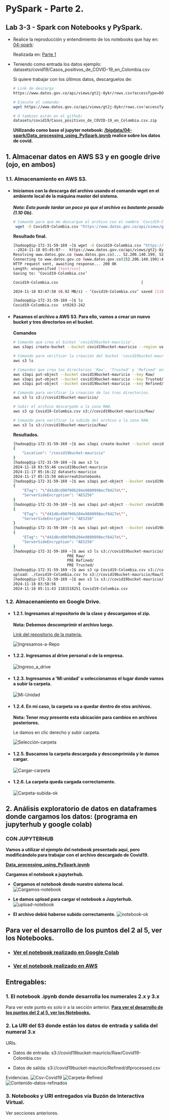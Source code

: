 # PySpark - Parte 2.

## Lab 3-3 - Spark con Notebooks y PySpark.

- Realice la reproducción y entendimiento de los notebooks que hay en: [04-spark](../../bigdata/04-spark/README.md): 

    Realizada en: [Parte 1](../part-1/guia-pyspark-parte-1.md)

- Teniendo como entrada los datos ejemplo: datasets/covid19/Casos_positivos_de_COVID-19_en_Colombia.csv

    Si quiere trabajar con los últimos datos, descarguelos de: 
    ```bash
    # Link de descarga
    https://www.datos.gov.co/api/views/gt2j-8ykr/rows.csv?accessType=DOWNLOAD

    # Ejecute el comando:
    wget https://www.datos.gov.co/api/views/gt2j-8ykr/rows.csv?accessType=DOWNLOAD

    # O tambien están en el github: 
    datasets/covid19/Casos_positivos_de_COVID-19_en_Colombia.csv.zip
    ```
    **Utilizando como base el jupyter notebook: [/bigdata/04-spark/Data_processing_using_PySpark.ipynb](../../bigdata/04-spark/Data_processing_using_PySpark.ipynb) realice sobre los datos de covid.**

## 1. Almacenar datos en AWS S3 y en google drive (ojo, en ambos)
### 1.1. Almacenamiento en AWS S3.
- #### Iniciamos con la descarga del archivo usando el comando wget en el ambiente local de la máquina master del sistema.
    ***Nota: Esto puede tardar un poco ya que el archivo es bastante pesado (1.10 Gb).***
    ```bash
    # Comando para que me descargue el archivo con el nombre 'Covid19-Colombia.csv'.
     wget -O Covid19-Colombia.csv "https://www.datos.gov.co/api/views/gt2j-8ykr/rows.csv?accessType=DOWNLOAD"
    ```
    **Resultado final.**
    ```bash
    [hadoop@ip-172-31-59-169 ~]$ wget -O Covid19-Colombia.csv "https://www.datos.gov.co/api/views/gt2j-8ykr/rows.csv?accessType=DOWNLOAD"
    --2024-11-18 03:45:07--  https://www.datos.gov.co/api/views/gt2j-8ykr/rows.csv?accessType=DOWNLOAD
    Resolving www.datos.gov.co (www.datos.gov.co)... 52.206.140.199, 52.206.140.205, 52.206.68.26
    Connecting to www.datos.gov.co (www.datos.gov.co)|52.206.140.199|:443... connected.
    HTTP request sent, awaiting response... 200 OK
    Length: unspecified [text/csv]
    Saving to: ‘Covid19-Colombia.csv’

    Covid19-Colombia.csv                                     [                                      <=>                                                                             ]   1.10G  7.10MB/s    in 2m 43s  

    2024-11-18 03:47:50 (6.92 MB/s) - ‘Covid19-Colombia.csv’ saved [1181518251]

    [hadoop@ip-172-31-59-169 ~]$ ls
    Covid19-Colombia.csv  st0263-242
    ```
- #### Pasamos el archivo a AWS S3. Para ello, vamos a crear un nuevo bucket y tres directorios en el bucket.
    **Comandos**
    ```bash
    # Comando que crea el bicket 'covid19bucket-mauricio'.
    aws s3api create-bucket --bucket covid19bucket-mauricio --region us-east-1

    # Comando pare verificar la creación del bucket 'covid19bucket-mauricio', mostrando todos los buckets actuales
    aws s3 ls

    # Comandos que crea los directorios 'Raw', 'Trusted' y 'Refined' en el bucket covid19bucket-mauricio.
    aws s3api put-object --bucket covid19bucket-mauricio --key Raw/
    aws s3api put-object --bucket covid19bucket-mauricio --key Trusted/
    aws s3api put-object --bucket covid19bucket-mauricio --key Refined/

    # Comando para verificar la creación de los tres directorios.
    aws s3 ls s3://covid19bucket-mauricio/

    # Subir el archivo descargado a la zona RAW.
    aws s3 cp Covid19-Colombia.csv s3://covid19bucket-mauricio/Raw/

    # Comando para verificar la subida del archivo a la zona RAW.
    aws s3 ls s3://covid19bucket-mauricio/Raw/
    ```

    **Resultados.**
    ```bash
    [hadoop@ip-172-31-59-169 ~]$ aws s3api create-bucket --bucket covid19bucket-mauricio --region us-east-1
    {
        "Location": "/covid19bucket-mauricio"
    }
    [hadoop@ip-172-31-59-169 ~]$ aws s3 ls
    2024-11-18 03:55:46 covid19bucket-mauricio
    2024-11-17 05:16:22 datasets-mauricio
    2024-11-17 05:15:50 mdcorreah2notebooks
    [hadoop@ip-172-31-59-169 ~]$ aws s3api put-object --bucket covid19bucket-mauricio --key Raw/
    {
        "ETag": "\"d41d8cd98f00b204e9800998ecf8427e\"",
        "ServerSideEncryption": "AES256"
    }
    [hadoop@ip-172-31-59-169 ~]$ aws s3api put-object --bucket covid19bucket-mauricio --key Trusted/
    {
        "ETag": "\"d41d8cd98f00b204e9800998ecf8427e\"",
        "ServerSideEncryption": "AES256"
    }
    [hadoop@ip-172-31-59-169 ~]$ aws s3api put-object --bucket covid19bucket-mauricio --key Refined/
    {
        "ETag": "\"d41d8cd98f00b204e9800998ecf8427e\"",
        "ServerSideEncryption": "AES256"
    }
    [hadoop@ip-172-31-59-169 ~]$ aws s3 ls s3://covid19bucket-mauricio/
                            PRE Raw/
                            PRE Refined/
                            PRE Trusted/
    [hadoop@ip-172-31-59-169 ~]$ aws s3 cp Covid19-Colombia.csv s3://covid19bucket-mauricio/Raw/
    upload: ./Covid19-Colombia.csv to s3://covid19bucket-mauricio/Raw/Covid19-Colombia.csv
    [hadoop@ip-172-31-59-169 ~]$ aws s3 ls s3://covid19bucket-mauricio/Raw/
    2024-11-18 03:58:56          0 
    2024-11-18 05:11:43 1181518251 Covid19-Colombia.csv
    ```

### 1.2. Almacenamiento en Google Drive.

- #### 1.2.1. Ingresamos al repositorio de la clase y descargamos el zip.

    **Nota: Debemos descomprimir el archivo luego.**

    [Link del repositorio de la materia.](https://github.com/st0263eafit/st0263-242/tree/main)

    ![Ingresamos-a-Repo](fotos-drive/1-drive.png)
- #### 1.2.2. Ingresamos al drive personal o de la empresa.

    ![Ingreso_a_drive](fotos-drive/2-drive.png)

- #### 1.2.3. Ingresamos a 'Mi unidad' u seleccionamos el lugar donde vamos a subir la carpeta.

    ![Mi-Unidad](fotos-drive/3-drive.png)

- #### 1.2.4. En mi caso, la carpeta va a quedar dentro de otos archivos.

    **Nota: Tener muy presente esta ubicación para cambios en archivos posteriores.**

    Le damos en clic derecho y subir carpeta.

    ![Selección-carpeta](fotos-drive/4-drive.png)

- #### 1.2.5. Buscamos la carpeta descargada y descomprimida y le damos cargar.

    ![Cargar-carpeta](fotos-drive/5-drive.png)

- #### 1.2.6. La carpeta queda cargada correctamente.

    ![Carpeta-subida-ok](fotos-drive/6-drive.png)

## 2. Análisis exploratorio de datos en dataframes donde cargamos los datos: (programa en jupyterhub y google colab)

### CON JUPYTERHUB
**Vamos a utilizar el ejemplo del notebook presentado aquí, pero modificándolo para trabajar con el archivo descargado de Covid19.**

**[Data_processing_using_PySpark.ipynb](notebooks-contenido/Data_processing_using_PySpark.ipynb)**

**Cargamos el notebook a jupyterhub.**

- **Cargamos el notebook desde nuestro sistema local.**
    ![Cargamos-notebook](fotos-cargar-notebook/1-subir-notebook.png)

- **Le damos upload para cargar el notebook a Jupyterhub.**
    ![upload-notebook](fotos-cargar-notebook/2-subir-notebook.png)

- **El archivo debió haberse subido correctamente.**
    ![notebook-ok](fotos-cargar-notebook/3-subir-notebook.png)

## Para ver el desarrollo de los puntos del 2 al 5, ver los Notebooks.

- ### [Ver el notebook realizado en Google Colab](notebooks-solucion/Data_processing_using_PySpark_google_colab_covid_for_lab.ipynb)
- ### [Ver el notebook realizado en AWS](notebooks-solucion/Data_processing_using_PySpark_covid_for_lab.ipynb)

## Entregables:

### 1. El notebook .ipynb donde desarrolla los numerales 2.x y 3.x
Para ver este punto es solo ir a la sección anterior.
**[Para ver el desarrollo de los puntos del 2 al 5, ver los Notebooks.](#para-ver-el-desarrollo-de-los-puntos-del-2-al-5-ver-los-notebooks)**


### 2. La URI del S3 donde están los datos de entrada y salida del numeral 3.x

URIs.
- Datos de entrada: s3://covid19bucket-mauricio/Raw/Covid19-Colombia.csv

- Datos de salida: s3://covid19bucket-mauricio/Refined/dfprocessed.csv

Evidencias.
![Csv-Covid19](fotos-uris/1-s3-uri-1.png)
![Carpeta-Refined](fotos-uris/2-s3-uri-2.png)
![Contenido-datos-refinados](fotos-uris/3-s3-uri-3.png)

### 3. Notebooks y URI entregados vía Buzón de Interactiva Virtual.
Ver secciones anteriores.